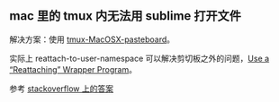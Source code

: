 ## mac 里的 tmux 内无法用 sublime 打开文件

解决方案：使用 [tmux-MacOSX-pasteboard](https://github.com/ChrisJohnsen/tmux-MacOSX-pasteboard)。

实际上 reattach-to-user-namespace 可以解决剪切板之外的问题，[Use a “Reattaching” Wrapper Program](https://github.com/ChrisJohnsen/tmux-MacOSX-pasteboard#use-a-reattaching-wrapper-program)。

参考 [stackoverflow 上的答案](http://stackoverflow.com/a/17334785/4622308)
